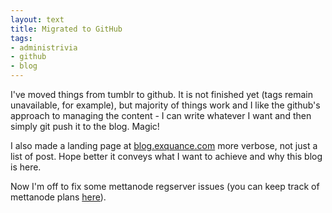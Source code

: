 ```yaml
---
layout: text
title: Migrated to GitHub
tags:
- administrivia
- github
- blog
---
```

I've moved things from tumblr to github. It is not finished yet (tags remain unavailable, for example), but majority of things work and I like the github's approach to managing the content - I can write whatever I want and then simply git push it to the blog. Magic!

I also made a landing page at [blog.exquance.com](http://blog.exquance.com) more verbose, not just a list of post. Hope better it conveys what I want to achieve and why this blog is here.

Now I'm off to fix some mettanode regserver issues (you can keep track of mettanode plans [here](https://github.com/berkus/metta-grabber/blob/master/ui/doc/TODO)).

